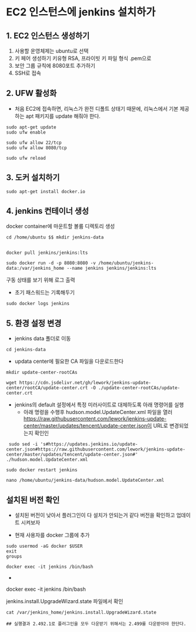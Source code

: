 # EC2 인스턴스에 jenkins 설치하가

## 1. EC2 인스턴스 생성하기
1. 사용할 운영체제는 ubuntu로 선택
2. 키 페어 생성하기 키유형 RSA, 프라이빗 키 파일 형식 .pem으로 
3. 보안 그룹 규칙에 8080포트 추가하기
4. SSH로 접속

## 2. UFW 활성화
- 처음 EC2에 접속하면, 리눅스가 완전 디폴트 상태기 때문에, 리눅스에서 기본 제공하는 apt 패키지를 update 해줘야 한다.
```
sudo apt-get update
sudo ufw enable

sudo ufw allow 22/tcp
sudo ufw allow 8080/tcp

sudo ufw reload
```

## 3. 도커 설치하기
```
sudo apt-get install docker.io
```

## 4. jenkins 컨테이너 생성
docker container에 마운트할 볼륨 디렉토리 생성
```
cd /home/ubuntu $$ mkdir jenkins-data
```

```

docker pull jenkins/jenkins:lts

sudo docker run -d -p 8080:8080 -v /home/ubuntu/jenkins-data:/var/jenkins_home --name jenkins jenkins/jenkins:lts
```

구동 상태를 보기 위해 로그 출력
- 초기 패스워드는 기록해두기
```
sudo docker logs jenkins

```


## 5. 환경 설정 변경

- jenkins data 폴더로 이동
```
cd jenkins-data
```

- updata center에 필요한 CA 파일을 다운로드한다

```
mkdir update-center-rootCAs

wget https://cdn.jsdelivr.net/gh/lework/jenkins-update-center/rootCA/update-center.crt -O ./update-center-rootCAs/update-center.crt
```

- jenkins의 default 설정에서 특정 미러사이트로 대체하도록 아래 명령어를 실행
    - 아래 명령을 수행후 hudson.model.UpdateCenter.xml 파일을 열러 https://raw.githubusercontent.com/lework/jenkins-update-center/master/updates/tencent/update-center.json이 URL로 변경되었는지 확인인

```
 sudo sed -i 's#https://updates.jenkins.io/update-center.json#https://raw.githubusercontent.com/lework/jenkins-update-center/master/updates/tencent/update-center.json#' ./hudson.model.UpdateCenter.xml

sudo docker restart jenkins

nano /home/ubuntu/jenkins-data/hudson.model.UpdateCenter.xml

```

## 설치된 버전 확인 
- 설치된 버전이 낮아서 플러그인이 다 설치가 안되는거 같다 버전을 확인하고 업데이트 시켜보자

- 현재 사용자를 docker 그룹에 추가
```
sudo usermod -aG docker $USER
exit
groups

docker exec -it jenkins /bin/bash

```
- 
docker exec -it jenkins /bin/bash

jenkins.install.UpgradeWizard.state 파일에서 확인
```
cat /var/jenkins_home/jenkins.install.UpgradeWizard.state

## 실행결과 2.492.1로 플러그인을 모두 다운받기 위해서는 2.499를 다운받아야 한단다.
```